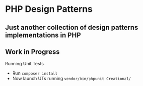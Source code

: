 # PHP Design Patterns

## Just another collection of design patterns implementations in PHP

## Work in Progress

Running Unit Tests

* Run `composer install`
* Now launch UTs running `vendor/bin/phpunit Creational/`